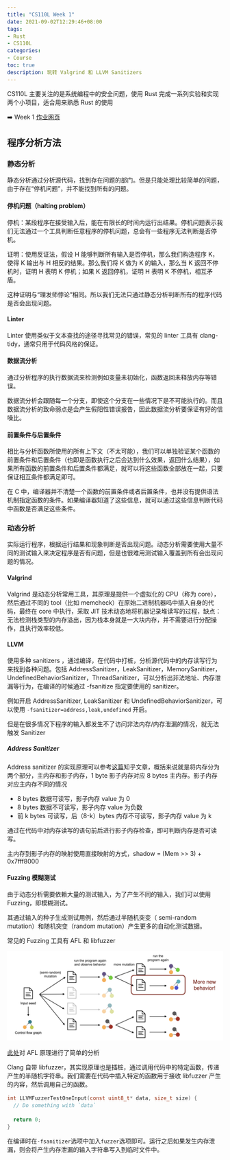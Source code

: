```yaml
---
title: "CS110L Week 1"
date: 2021-09-02T12:29:46+08:00
tags:
- Rust
- CS110L
categories: 
- Course 
toc: true
description: 玩转 Valgrind 和 LLVM Sanitizers
---
```


CS110L 主要关注的是系统编程中的安全问题，使用 Rust 完成一系列实验和实现两个小项目，适合用来熟悉 Rust 的使用

➡️ Week 1 [作业网页](https://reberhardt.com/cs110l/spring-2021/assignments/week-1-exercises/) 

## 程序分析方法

### 静态分析

静态分析通过分析源代码，找到存在问题的部门。但是只能处理比较简单的问题，由于存在“停机问题”，并不能找到所有的问题。

#### 停机问题（halting problem）

停机：某段程序在接受输入后，能在有限长的时间内运行出结果。停机问题表示我们无法通过一个工具判断任意程序的停机问题，总会有一些程序无法判断是否停机。

证明：使用反证法，假设 H 能够判断所有输入是否停机，那么我们构造程序 K，使得 K 输出与 H 相反的结果。那么我们将 K 做为 K 的输入，那么当 K 返回不停机时，证明 H 表明 K 停机；如果 K 返回停机，证明 H 表明 K 不停机，相互矛盾。

这种证明与“理发师悖论”相同。所以我们无法只通过静态分析判断所有的程序代码是否会出现问题。

#### Linter

Linter 使用类似于文本查找的途径寻找常见的错误，常见的 linter 工具有 clang-tidy，通常只用于代码风格的保证。

#### 数据流分析

通过分析程序的执行数据流来检测例如变量未初始化，函数返回未释放内存等错误。

数据流分析会跟随每一个分支，即使这个分支在一些情况下是不可能执行的。而且数据流分析的致命弱点是会产生假阳性错误报告，因此数据流分析要保证有好的信噪比。

#### 前置条件与后置条件

相比与分析函数所使用的所有上下文（不太可能），我们可以单独验证某个函数的前置条件和后置条件（也即是函数执行之后会达到什么效果，返回什么结果），如果所有函数的前置条件和后置条件都满足，就可以将这些函数全部放在一起，只要保证相互条件都满足即可。

在 C 中，编译器并不清楚一个函数的前置条件或者后置条件，也并没有提供语法机制指定函数的条件。如果编译器知道了这些信息，就可以通过这些信息判断代码中函数是否满足这些条件。

### 动态分析

实际运行程序，根据运行结果和现象判断是否出现问题。动态分析需要使用大量不同的测试输入来决定程序是否有问题，但是也很难用测试输入覆盖到所有会出现问题的情况。

#### Valgrind

Valgrind 是动态分析常用工具，其原理是提供一个虚拟化的 CPU（称为 core），然后通过不同的 tool（比如 memcheck）在原始二进制机器吗中插入自身的代码，最终在 core 中执行，采取 JIT 技术动态地将机器记录堆读写的过程，缺点：无法检测栈类型的内存溢出，因为栈本身就是一大块内存，并不需要进行分配操作，且执行效率较低。

#### LLVM

使用多种 sanitizers ，通过编译，在代码中打桩，分析源代码中的内存读写行为来找到各种问题。包括 AddressSanitizer，LeakSanitizer，MemorySanitizer，UndefinedBehaviorSanitizer，ThreadSanitizer，可以分析出非法地址、内存泄漏等行为，在编译的时候通过 -fsanitize 指定要使用的 sanitizer。

例如开启 AddressSanitizer, LeakSanitizer 和 UndefinedBehaviorSanitizer，可以使用 `-fsanitizer=address,leak,undefined` 开启。

但是在很多情况下程序的输入都发生不了访问非法内存/内存泄漏的情况，就无法触发 Sanitizer

##### Address Sanitizer

Address sanitizer 的实现原理可以参考[这篇](https://zhuanlan.zhihu.com/p/37515148)知乎文章，概括来说就是将内存分为两个部分，主内存和影子内存，1 byte 影子内存对应 8 bytes 主内存。影子内存对应主内存不同的情况

- 8 bytes 数据可读写，影子内存 value 为 0
- 8 bytes 数据不可读写，影子内存 value 为负数
- 前 k bytes 可读写，后（8-k）bytes 内存不可读写，影子内存 value 为 k

通过在代码中对内存读写的语句前后进行影子内存检查，即可判断内存是否可读写。

主内存到影子内存的映射使用直接映射的方式，shadow = (Mem >> 3) + 0x7fff8000

#### Fuzzing 模糊测试 

由于动态分析需要依赖大量的测试输入，为了产生不同的输入，我们可以使用 Fuzzing，即模糊测试。

其通过输入的种子生成测试用例，然后通过半随机突变（ semi-random mutation）和随机突变（random mutation）产生更多的自动化测试数据。

常见的 Fuzzing 工具有 AFL 和 libfuzzer

![image-20210902145955669](fuzzing.png)

[此处](http://rk700.github.io/2017/12/28/afl-internals/)对 AFL 原理进行了简单的分析

Clang 自带 libfuzzer，其实现原理也是插桩，通过调用代码中的特定函数，传递产生的半随机字符串。我们需要在代码中插入特定的函数用于接收 libfuzzer 产生的内容，然后调用自己的函数。

```c
int LLVMFuzzerTestOneInput(const uint8_t* data, size_t size) {
  // Do something with `data`
  
  return 0;
}
```

在编译时在`-fsanitizer`选项中加入`fuzzer`选项即可。运行之后如果发生内存泄漏，则会将产生内存泄漏的输入字符串写入到临时文件中。



